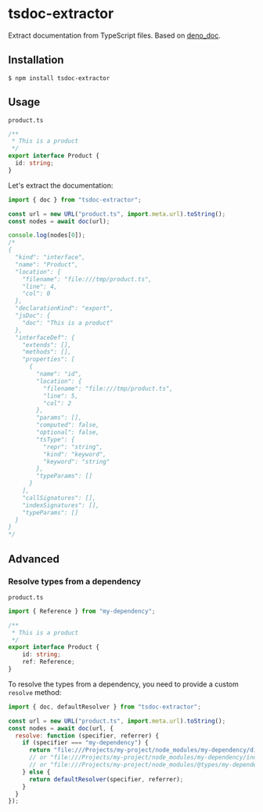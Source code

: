 # tsdoc-extractor

Extract documentation from TypeScript files. Based on [deno_doc](https://github.com/denoland/deno_doc).

## Installation

```
$ npm install tsdoc-extractor
```

## Usage

`product.ts`

```ts
/**
 * This is a product
 */
export interface Product {
  id: string;
}
```

Let's extract the documentation:

```js
import { doc } from "tsdoc-extractor";

const url = new URL("product.ts", import.meta.url).toString();
const nodes = await doc(url);

console.log(nodes[0]);
/*
{
  "kind": "interface",
  "name": "Product",
  "location": {
    "filename": "file:///tmp/product.ts",
    "line": 4,
    "col": 0
  },
  "declarationKind": "export",
  "jsDoc": {
    "doc": "This is a product"
  },
  "interfaceDef": {
    "extends": [],
    "methods": [],
    "properties": [
      {
        "name": "id",
        "location": {
          "filename": "file:///tmp/product.ts",
          "line": 5,
          "col": 2
        },
        "params": [],
        "computed": false,
        "optional": false,
        "tsType": {
          "repr": "string",
          "kind": "keyword",
          "keyword": "string"
        },
        "typeParams": []
      }
    ],
    "callSignatures": [],
    "indexSignatures": [],
    "typeParams": []
  }
}
*/
```

## Advanced

### Resolve types from a dependency

`product.ts`

```ts
import { Reference } from "my-dependency";

/**
 * This is a product
 */
export interface Product {
    id: string;
    ref: Reference;
}
```

To resolve the types from a dependency, you need to provide a custom `resolve` method:

```js
import { doc, defaultResolver } from "tsdoc-extractor";

const url = new URL("product.ts", import.meta.url).toString();
const nodes = await doc(url, {
  resolve: function (specifier, referrer) {
    if (specifier === "my-dependency") {
      return "file:///Projects/my-project/node_modules/my-dependency/dist/index.d.ts";
      // or "file:///Projects/my-project/node_modules/my-dependency/index.ts";
      // or "file:///Projects/my-project/node_modules/@types/my-dependency/index.d.ts";
    } else {
      return defaultResolver(specifier, referrer);
    }
  }
});
```
